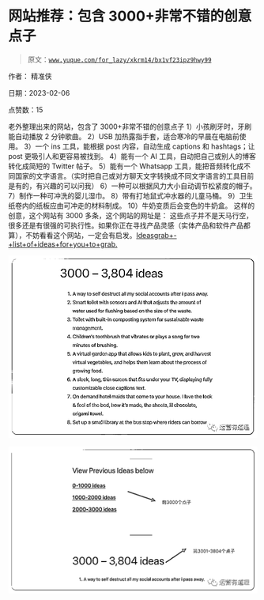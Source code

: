 # 网站推荐：包含 3000+非常不错的创意点子

> 原文：[`www.yuque.com/for_lazy/xkrm14/bx1vf23ipz9hwy99`](https://www.yuque.com/for_lazy/xkrm14/bx1vf23ipz9hwy99)

作者： 精准侠

日期：2023-02-06

点赞数：15

老外整理出来的网站，包含了 3000+非常不错的创意点子 1）小孩刷牙时，牙刷能自动播放 2 分钟歌曲。 2）USB 加热露指手套，适合寒冷的早晨在电脑前使用。 3）一个 ins 工具，能根据 post 内容，自动生成 captions 和 hashtags；让 post 更吸引人和更容易被找到。 4）能有一个 AI 工具，自动把自己或别人的博客转化成简短的 Twitter 帖子。 5）能有一个 Whatsapp 工具，能把音频转化成不同国家的文字语言。（实时把自己或对方聊天文字转换成不同文字语言的工具目前是有的，有兴趣的可以问我） 6）一种可以根据风力大小自动调节松紧度的帽子。 7）制作一种可冲洗的婴儿湿巾。 8）带有打地鼠式冲水器的儿童马桶。 9）卫生纸卷内的纸板应由可冲走的材料制成。 10）牛奶变质后会变色的牛奶盒。 这样的创意，这个网站有 3000 多条，这个网站的网址是： 这些点子并不是天马行空，很多还是有很强的可执行性。如果你正在寻找产品灵感（实体产品和软件产品都算），不妨看看这个网站，一定会有启发。[Ideasgrab+-+list+of+ideas+for+you+to+grab.](https://www.ideasgrab.com/)

![](img/0e6bea6b02a11547c473a342388ecfa1.png)  

![](img/88bbaef7d72c3b9cc82dc60213aaef14.png)  


